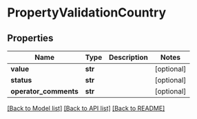 # PropertyValidationCountry

## Properties
Name | Type | Description | Notes
------------ | ------------- | ------------- | -------------
**value** | **str** |  | [optional] 
**status** | **str** |  | [optional] 
**operator_comments** | **str** |  | [optional] 

[[Back to Model list]](../README.md#documentation-for-models) [[Back to API list]](../README.md#documentation-for-api-endpoints) [[Back to README]](../README.md)


